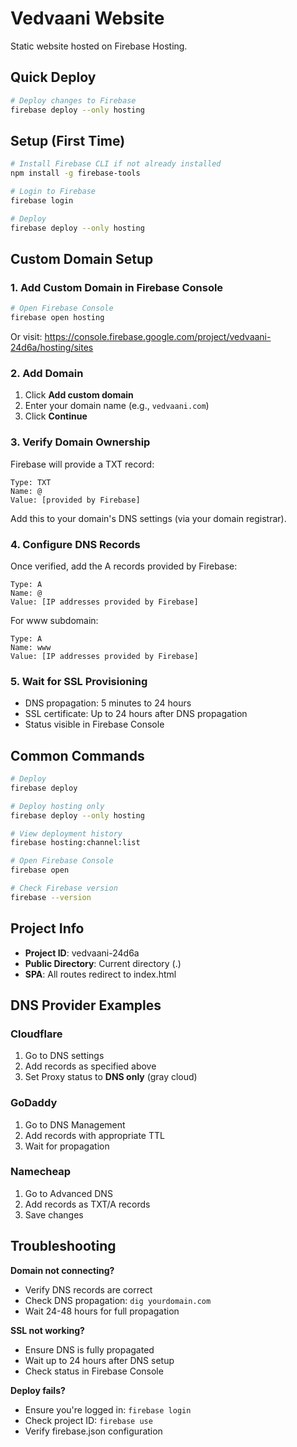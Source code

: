 # Vedvaani Website

Static website hosted on Firebase Hosting.

## Quick Deploy

```bash
# Deploy changes to Firebase
firebase deploy --only hosting
```

## Setup (First Time)

```bash
# Install Firebase CLI if not already installed
npm install -g firebase-tools

# Login to Firebase
firebase login

# Deploy
firebase deploy --only hosting
```

## Custom Domain Setup

### 1. Add Custom Domain in Firebase Console

```bash
# Open Firebase Console
firebase open hosting
```

Or visit: https://console.firebase.google.com/project/vedvaani-24d6a/hosting/sites

### 2. Add Domain

1. Click **Add custom domain**
2. Enter your domain name (e.g., `vedvaani.com`)
3. Click **Continue**

### 3. Verify Domain Ownership

Firebase will provide a TXT record:

```
Type: TXT
Name: @
Value: [provided by Firebase]
```

Add this to your domain's DNS settings (via your domain registrar).

### 4. Configure DNS Records

Once verified, add the A records provided by Firebase:

```
Type: A
Name: @
Value: [IP addresses provided by Firebase]
```

For www subdomain:
```
Type: A
Name: www
Value: [IP addresses provided by Firebase]
```

### 5. Wait for SSL Provisioning

- DNS propagation: 5 minutes to 24 hours
- SSL certificate: Up to 24 hours after DNS propagation
- Status visible in Firebase Console

## Common Commands

```bash
# Deploy
firebase deploy

# Deploy hosting only
firebase deploy --only hosting

# View deployment history
firebase hosting:channel:list

# Open Firebase Console
firebase open

# Check Firebase version
firebase --version
```

## Project Info

- **Project ID**: vedvaani-24d6a
- **Public Directory**: Current directory (.)
- **SPA**: All routes redirect to index.html

## DNS Provider Examples

### Cloudflare
1. Go to DNS settings
2. Add records as specified above
3. Set Proxy status to **DNS only** (gray cloud)

### GoDaddy
1. Go to DNS Management
2. Add records with appropriate TTL
3. Wait for propagation

### Namecheap
1. Go to Advanced DNS
2. Add records as TXT/A records
3. Save changes

## Troubleshooting

**Domain not connecting?**
- Verify DNS records are correct
- Check DNS propagation: `dig yourdomain.com`
- Wait 24-48 hours for full propagation

**SSL not working?**
- Ensure DNS is fully propagated
- Wait up to 24 hours after DNS setup
- Check status in Firebase Console

**Deploy fails?**
- Ensure you're logged in: `firebase login`
- Check project ID: `firebase use`
- Verify firebase.json configuration
